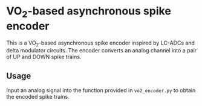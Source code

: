 # VO<sub>2</sub>-based asynchronous spike encoder
This is a VO<sub>2</sub>-based asynchronous spike encoder inspired by LC-ADCs and delta modulator circuits. The encoder converts an analog channel into a pair of UP and DOWN spike trains.
## Usage
Input an analog signal into the function provided in `vo2_encoder.py` to obtain the encoded spike trains.
